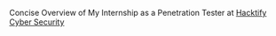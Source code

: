 Concise Overview of My Internship as a Penetration Tester at [Hacktify Cyber Security](https://hacktify.in/)
